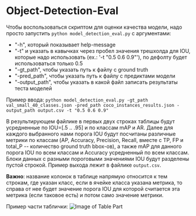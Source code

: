 # Object-Detection-Eval

Чтобы воспользоваться скриптом для оценки качества модели, надо просто запустить `python model_detection_eval.py` с аргументами:
- "-h", который показывает help-message
- "-t" и указать в кавычках через пробел значения трешхолда для IOU, которые надо использовать (ex.: '-t "0.5 0.6 0.9"'), по дефолту будет использоваться только 0.5
- "-gt_path", чтобы указать путь к файлу с ground truth 
- "-pred_path", чтобы указать путь к файлу с предиктами модели
- "-output_path", чтобы указать в какой файл записать результаты теста моделей

Пример ввода:
`python model_detection_eval.py -gt_path val_small_40_classes.json -pred_path coco_instances_results.json -output_path output.csv -t "0.5 0.6 0.9"`

В результирующем файлике в первых двух строках таблицы будут усредненные по IOU=[.5 .. .95] и по классам mAP и AR. Далее для каждого выбранного нами порога IOU будут посчитаны различные метрики по классам (AP, Accuracy, Precision, Recall, вместе с TP, FP и total_P -- количество ground truth bbox-ов), а также mAP для данного порога IOU по всем классам и Accuracy усредненный по всем классам. Блоки данных с разными пороговыми значениями IOU будут разделены пустой строкой. Пример выхода лежит в файлике `output.csv`.

**Важно**: название колонок в таблице напрямую относится к тем строкам, где указан класс, если в ячейке класса указана метрика, то справа от нее будет значение порога IOU для которой считается эта метрика (если таковое есть) и потом само значение метрики.

Пример части таблички:
![Image of Table Part](https://ia.wampi.ru/2020/09/28/Screen-Shot-2020-09-28-at-17.40.22.png)
